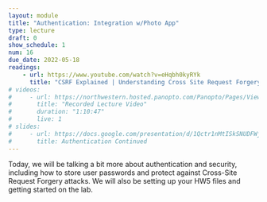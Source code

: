 ```yaml
---
layout: module
title: "Authentication: Integration w/Photo App"
type: lecture
draft: 0
show_schedule: 1
num: 16
due_date: 2022-05-18
readings:
    - url: https://www.youtube.com/watch?v=eHqbh0kyRYk
      title: "CSRF Explained | Understanding Cross Site Request Forgery | What is XSRF?"
# videos:
#     - url: https://northwestern.hosted.panopto.com/Panopto/Pages/Viewer.aspx?id=81e8025c-1e03-4514-9c99-ae4501312083
#       title: "Recorded Lecture Video"
#       duration: "1:10:47"
#       live: 1
# slides:
#     - url: https://docs.google.com/presentation/d/1Qctr1nMtISkSNUDFWj5j3Vd3i4lWd-Z7QYpti0cjZGE/edit?usp=sharing
#       title: Authentication Continued
---
```


Today, we will be talking a bit more about authentication and security, including how to store user passwords and protect against Cross-Site Request Forgery attacks. We will also be setting up your HW5 files and getting started on the lab. 
